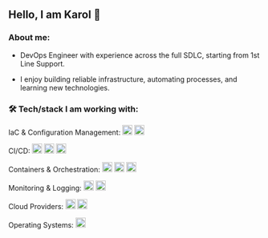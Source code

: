 ## Hello, I am Karol 👋

### About me:

- DevOps Engineer with experience across the full SDLC, starting from 1st Line Support.

- I enjoy building reliable infrastructure, automating processes, and learning new technologies.

### 🛠️ Tech/stack I am working with:

IaC & Configuration Management: <img src="https://img.shields.io/badge/Ansible-000000.svg?&style=for-the-badge&logo=ansible&logoColor=white" height="20"/> <img src="https://img.shields.io/badge/Terraform-844FBA.svg?&style=for-the-badge&logo=terraform&logoColor=white" height="20"/>

CI/CD: <img src="https://img.shields.io/badge/Jenkins-D24939.svg?&style=for-the-badge&logo=jenkins&logoColor=white" height="20"/> <img src="https://img.shields.io/badge/GitHub_Actions-2088FF.svg?&style=for-the-badge&logo=githubactions&logoColor=white" height="20"/> <img src="https://img.shields.io/badge/Azure_DevOps-0078D4.svg?&style=for-the-badge&logo=azuredevops&logoColor=white" height="20"/>

Containers & Orchestration: <img src="https://img.shields.io/badge/Docker-2496ED.svg?&style=for-the-badge&logo=docker&logoColor=blue" height="20"/> <img src="https://img.shields.io/badge/Kubernetes-326CE5.svg?&style=for-the-badge&logo=kubernetes&logoColor=white" height="20"/> <img src="https://img.shields.io/badge/OpenShift-E01E36.svg?&style=for-the-badge&logo=openshift&logoColor=white" height="20"/>
 
Monitoring & Logging: <img src="https://img.shields.io/badge/ELK-FDD835.svg?&style=for-the-badge&logo=elastic&logoColor=black" height="20"/> <img src="https://img.shields.io/badge/Grafana-F46800.svg?&style=for-the-badge&logo=grafana&logoColor=white" height="20"/>

Cloud Providers: <img src="https://img.shields.io/badge/GCP-4285F4.svg?&style=for-the-badge&logo=googlecloud&logoColor=white" height="20"/> <img src="https://img.shields.io/badge/Azure-0078D4.svg?&style=for-the-badge&logo=microsoft%20azure&logoColor=white" height="20"/>


Operating Systems: <img src="https://img.shields.io/badge/Linux-FCC624.svg?&style=for-the-badge&logo=linux&logoColor=black" height="20"/>

